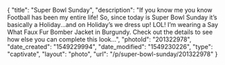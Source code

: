 {
    "title": "Super Bowl Sunday",
    "description": "If you know me you know Football has been my entire life! So, since today is Super Bowl Sunday it’s basically a Holiday...and on Holiday’s we dress up! LOL! I’m wearing a Say What Faux Fur Bomber Jacket in Burgundy. Check out the details to see how else you can complete this look...",
    "photoId": "201322978",
    "date_created": "1549229994",
    "date_modified": "1549230226",
    "type": "captivate",
    "layout": "photo",
    "url": "\/p\/super-bowl-sunday\/201322978"
}